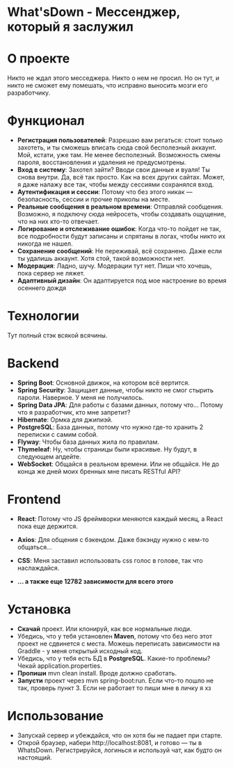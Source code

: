 # What'sDown - Мессенджер, который я заслужил

# О проекте
Никто не ждал этого месседжера. Никто о нем не просил. Но он тут, и никто не сможет ему помешать, что исправно выносить мозги его разработчику.

# Функционал
+ **Регистрация пользователей**: Разрешаю вам регаться: стоит только захотеть, и ты сможешь вписать сюда свой бесполезный аккаунт. Мой, кстати, уже там. Не менее бесполезный. Возможность смены пароля, восстановления и удаления не предусмотрены.
+ **Вход в систему**: Захотел зайти? Вводи свои данные и вуаля! Ты снова внутри. Да, всё так просто. Как на всех других сайтах. Может, я даже налажу все так, чтобы между сессиями сохранялся вход.
+ **Аутентификация и сессии**: Потому что без этого никак — безопасность, сессии и прочие приколы на месте.
+ **Реальные сообщения в реальном времени**: Отправляй сообщения. Возможно, я подключу сюда нейросеть, чтобы создавать ощущение, что на них кто-то отвечает. 
+ **Логирование и отслеживание ошибок**: Когда что-то пойдет не так, все подробности будут записаны и спрятаны в логах, чтобы никто их никогда не нашел.
+ **Сохранение сообщений**: Не переживай, всё сохранено. Даже если ты удалишь аккаунт. Хотя стой, такой возможности нет.
+ **Модерация**: Ладно, шучу. Модерации тут нет. Пиши что хочешь, пока сервер не ляжет.
+ **Адаптивный дизайн**: Он адаптируется под мое настроение во время осеннего дождя

# Технологии
Тут полный стэк всякой всячины. 
# Backend 
+ **Spring Boot**: Основной движок, на котором всё вертится.
+ **Spring Security**: Защищает данные, чтобы никто не смог стырить пароли. Наверное. У меня не получилось.
+ **Spring Data JPA**: Для работы с базами данных, потому что... Потому что я разработчик, кто мне запретит?
+ **Hibernate**: Ормка для джипиэй.
+ **PostgreSQL**: База данных, потому что нужно где-то хранить 2 переписки с самим собой.
+ **Flyway**: Чтобы база данных жила по правилам.
+ **Thymeleaf**: Ну, чтобы страницы были красивые. Ну будут, в следующем апдейте.
+ **WebSocket**: Общайся в реальном времени. Или не общайся. Не до конца же дней моих бренных мне писать RESTful API?

# Frontend
+ **React**: Потому что JS фреймворки меняются каждый месяц, а React пока еще держится.
+ **Axios**: Для общения с бэкендом. Даже бэкэнду нужно с кем-то общаться...
+ **CSS**: Меня заставил использовать css голос в голове, так что наслаждайся.

+ **... а также еще 12782 зависимости для всего этого**

# Установка
+ **Скачай** проект. Или клонируй, как все нормальные люди.
+ Убедись, что у тебя установлен **Maven**, потому что без него этот проект не сдвинется с места. Можешь переписать зависимости на Graddle - у меня открытый исходный код.
+ Убедись, что у тебя есть БД в **PostgreSQL**. Какие-то проблемы? Чекай application.properties.
+ **Пропиши** mvn clean install. Вроде должно сработать.
+ **Запусти** проект через mvn spring-boot:run. Если что-то пошло не так, проверь пункт 3.
Если не работает то пиши мне в личку я хз

# Использование
+ Запускай сервер и убеждайся, что он хотя бы не падает при старте.
+ Открой браузер, набери http://localhost:8081, и готово — ты в WhatsDown.
Регистрируйся, логинься и используй чат, как будто он настоящий.
